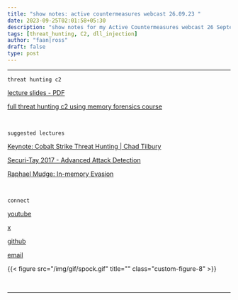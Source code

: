 ```yaml
---
title: "show notes: active countermeasures webcast 26.09.23 "
date: 2023-09-25T02:01:58+05:30
description: "show notes for my Active Countermeasures webcast 26 September 2023."
tags: [threat_hunting, C2, dll_injection]
author: "faan|ross"
draft: false
type: post
---
```


*** 


`threat hunting c2`

[lecture slides - PDF](https://github.com/faanross/faanross.github.io/blob/master/content/resources/ACM%20threat%20hunting%20presentation%2026.09.23.pdf)

[full threat hunting c2 using memory forensics course](https://www.faanross.com/posts/course01/)

&nbsp; 

`suggested lectures`

[Keynote: Cobalt Strike Threat Hunting | Chad Tilbury](https://www.youtube.com/watch?v=borfuQGrB8g)

[Securi-Tay 2017 - Advanced Attack Detection](https://www.youtube.com/watch?v=ihElrBBJQo8)

[Raphael Mudge: In-memory Evasion](https://www.youtube.com/watch?v=lz2ARbZ_5tE)

&nbsp; 

`connect`

[youtube](https://www.youtube.com/channel/UCtwchzdOYHiXai5BxXPiHMg)

[x](https://twitter.com/faanross)

[github](https://github.com/faanross)

[email](mailto:moi@faanross.com)

{{< figure src="/img/gif/spock.gif" title="" class="custom-figure-8" >}}

&nbsp; 

***

















